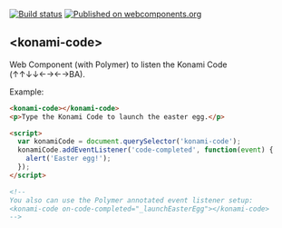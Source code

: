 [![Build status](https://travis-ci.org/abdonrd/konami-code.svg?branch=master)](https://travis-ci.org/abdonrd/konami-code)
[![Published on webcomponents.org](https://img.shields.io/badge/webcomponents.org-published-blue.svg)](https://www.webcomponents.org/element/abdonrd/konami-code)

## \<konami-code\>

Web Component (with Polymer) to listen the Konami Code (↑↑↓↓←→←→BA).

Example:
<!---
```
<custom-element-demo>
  <template>
    <script src="../webcomponentsjs/webcomponents-lite.js"></script>
    <link rel="import" href="konami-code.html">
    <next-code-block></next-code-block>
  </template>
</custom-element-demo>
```
-->
```html
<konami-code></konami-code>
<p>Type the Konami Code to launch the easter egg.</p>

<script>
  var konamiCode = document.querySelector('konami-code');
  konamiCode.addEventListener('code-completed', function(event) {
    alert('Easter egg!');
  });
</script>

<!--
You also can use the Polymer annotated event listener setup:
<konami-code on-code-completed="_launchEasterEgg"></konami-code>
-->
```

